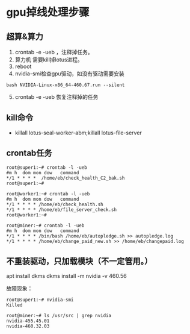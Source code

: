 # gpu掉线处理步骤
## 超算&算力
1. crontab -e -ueb ，注释掉任务。
2. 算力机 需要kill掉lotus进程。
3. reboot
4. nvidia-smi检查gpu驱动，如没有驱动需要安装
```
bash NVIDIA-Linux-x86_64-460.67.run --silent
```
5. crontab -e -ueb 恢复注释掉的任务


## kill命令
- killall lotus-seal-worker-abm;killall lotus-file-server

## crontab任务
```
root@super1:~# crontab -l -ueb
#m h  dom mon dow   command
*/1 * * * *  /home/eb/check_health_C2_bak.sh
root@super1:~#

root@worker1:~# crontab -l -ueb
#m h  dom mon dow   command
*/1 * * * * /home/eb/check_health.sh
*/1 * * * * /home/eb/file_server_check.sh
root@worker1:~#

root@miner:~# crontab -l -ueb
#m h  dom mon dow   command
*/1 * * * * /bin/bash /home/eb/autopledge.sh >> autopledge.log
*/1 * * * * /home/eb/change_paid_new.sh >> /home/eb/changepaid.log

```


## 不重装驱动，只加载模块（不一定管用。）
apt install dkms
dkms install -m nvidia -v 460.56


故障现象：
```
root@super1:~# nvidia-smi
Killed

root@miner:~# ls /usr/src | grep nvidia
nvidia-455.45.01
nvidia-460.32.03
```